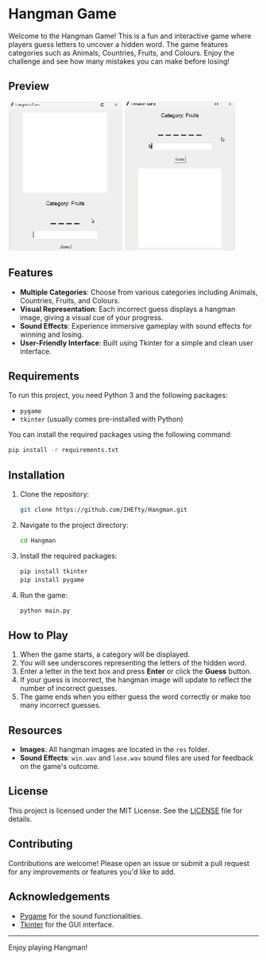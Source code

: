 # Hangman Game

Welcome to the Hangman Game! This is a fun and interactive game where players guess letters to uncover a hidden word. The game features categories such as Animals, Countries, Fruits, and Colours. Enjoy the challenge and see how many mistakes you can make before losing!

## Preview

![Preview](res/01.gif "demo.py") ![Preview](res/02.gif "main.y")

## Features

- **Multiple Categories**: Choose from various categories including Animals, Countries, Fruits, and Colours.
- **Visual Representation**: Each incorrect guess displays a hangman image, giving a visual cue of your progress.
- **Sound Effects**: Experience immersive gameplay with sound effects for winning and losing.
- **User-Friendly Interface**: Built using Tkinter for a simple and clean user interface.

## Requirements

To run this project, you need Python 3 and the following packages:

- `pygame`
- `tkinter` (usually comes pre-installed with Python)

You can install the required packages using the following command:

```bash
pip install -r requirements.txt
```

## Installation

1. Clone the repository:

   ```bash
   git clone https://github.com/IHEfty/Hangman.git
   ```

2. Navigate to the project directory:

   ```bash
   cd Hangman
   ```

3. Install the required packages:

   ```bash
   pip install tkinter
   pip install pygame
   ```

4. Run the game:

   ```bash
   python main.py
   ```

## How to Play

1. When the game starts, a category will be displayed.
2. You will see underscores representing the letters of the hidden word.
3. Enter a letter in the text box and press **Enter** or click the **Guess** button.
4. If your guess is incorrect, the hangman image will update to reflect the number of incorrect guesses.
5. The game ends when you either guess the word correctly or make too many incorrect guesses.

## Resources

- **Images**: All hangman images are located in the `res` folder.
- **Sound Effects**: `win.wav` and `lose.wav` sound files are used for feedback on the game's outcome.

## License

This project is licensed under the MIT License. See the [LICENSE](LICENSE) file for details.

## Contributing

Contributions are welcome! Please open an issue or submit a pull request for any improvements or features you'd like to add.

## Acknowledgements

- [Pygame](https://www.pygame.org/) for the sound functionalities.
- [Tkinter](https://docs.python.org/3/library/tkinter.html) for the GUI interface.

---

Enjoy playing Hangman!

